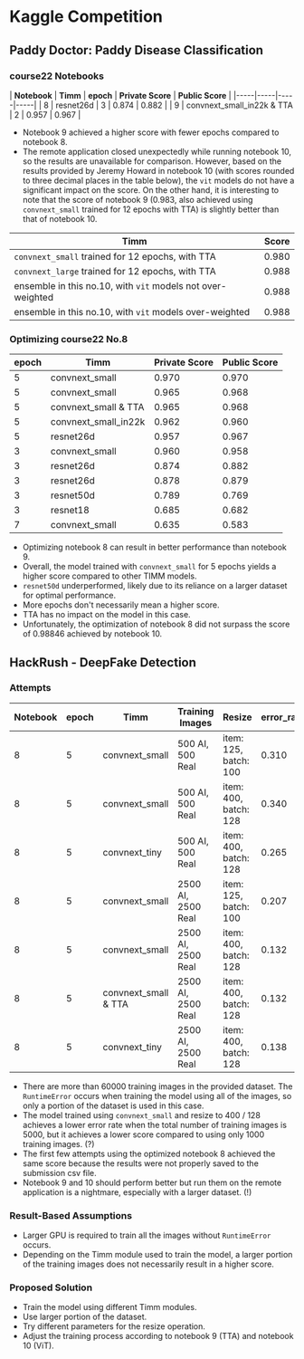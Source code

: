 # Kaggle Competition

## Paddy Doctor: Paddy Disease Classification

### course22 Notebooks

| **Notebook** | **Timm** | **epoch** | **Private Score** | **Public Score** |
|-----|-----|-----|-----|
| 8 | resnet26d | 3 | 0.874 | 0.882 |
| 9 | convnext_small_in22k  & TTA | 2 | 0.957 | 0.967 |

- Notebook 9 achieved a higher score with fewer epochs compared to notebook 8.
- The remote application closed unexpectedly while running notebook 10, so the results are unavailable for comparison. However, based on the results provided by Jeremy Howard in notebook 10 (with scores rounded to three decimal places in the table below), the `vit` models do not have a significant impact on the score. On the other hand, it is interesting to note that the score of notebook 9 (0.983, also achieved using `convnext_small` trained for 12 epochs with TTA) is slightly better than that of notebook 10.

| **Timm** | **Score** |
|-----|-----|
| `convnext_small` trained for 12 epochs, with TTA | 0.980 |
| `convnext_large` trained for 12 epochs, with TTA | 0.988 |
| ensemble in this no.10, with `vit` models not over-weighted | 0.988 |
| ensemble in this no.10, with `vit` models over-weighted | 0.988 |

### Optimizing course22 No.8

| **epoch** | **Timm** | **Private Score** | **Public Score** |
|-----|-----|-----|-----|
| 5 | convnext_small | 0.970 | 0.970 |
| 5 | convnext_small | 0.965 | 0.968 | 
| 5 | convnext_small & TTA | 0.965 | 0.968 | 
| 5 | convnext_small_in22k | 0.962 | 0.960 | 
| 5 | resnet26d | 0.957 | 0.967 |
| 3 | convnext_small | 0.960 | 0.958 |
| 3 | resnet26d | 0.874 | 0.882 |
| 3 | resnet26d | 0.878 | 0.879 |
| 3 | resnet50d | 0.789 | 0.769 |
| 3 | resnet18 | 0.685 | 0.682 |
| 7 | convnext_small | 0.635 | 0.583 |

- Optimizing notebook 8 can result in better performance than notebook 9.
- Overall, the model trained with `convnext_small` for 5 epochs yields a higher score compared to other TIMM models.
- `resnet50d` underperformed, likely due to its reliance on a larger dataset for optimal performance.
- More epochs don't necessarily mean a higher score.
- TTA has no impact on the model in this case.
- Unfortunately, the optimization of notebook 8 did not surpass the score of 0.98846 achieved by notebook 10.





## HackRush - DeepFake Detection

### Attempts

| **Notebook** | **epoch** | **Timm** | **Training Images** | **Resize** | **error_rate** | **Private Score** | **Public Score** |
|-----|-----|-----|-----|-----|-----|-----|-----|
| 8 | 5 | convnext_small | 500 AI, 500 Real | item: 125, batch: 100 | 0.310 | 0.492 | 0.487 |
| 8 | 5 | convnext_small | 500 AI, 500 Real | item: 400, batch: 128 | 0.340 | 0.485 | 0.506 |
| 8 | 5 | convnext_tiny | 500 AI, 500 Real | item: 400, batch: 128 | 0.265 | 0.492 | 0.493 |
| 8 | 5 | convnext_small | 2500 AI, 2500 Real | item: 125, batch: 100 | 0.207 | 0.485 | 0.487 |
| 8 | 5 | convnext_small | 2500 AI, 2500 Real | item: 400, batch: 128 | 0.132 | 0.491 | 0.489 |
| 8 | 5 | convnext_small & TTA | 2500 AI, 2500 Real | item: 400, batch: 128 | 0.132 | 0.491 | 0.489 |
| 8 | 5 | convnext_tiny | 2500 AI, 2500 Real | item: 400, batch: 128 | 0.138 | 0.479 | 0.491 |

- There are more than 60000 training images in the provided dataset. The `RuntimeError` occurs when training the model using all of the images, so only a portion of the dataset is used in this case.
- The model trained using `convnext_small` and resize to 400 / 128 achieves a lower error rate when the total number of training images is 5000, but it achieves a lower score compared to using only 1000 training images. (?)
- The first few attempts using the optimized notebook 8 achieved the same score because the results were not properly saved to the submission csv file.
- Notebook 9 and 10 should perform better but run them on the remote application is a nightmare, especially with a larger dataset. (!)

### Result-Based Assumptions

- Larger GPU is required to train all the images without `RuntimeError` occurs.
- Depending on the Timm module used to train the model, a larger portion of the training images does not necessarily result in a higher score.

### Proposed Solution

- Train the model using different Timm modules.
- Use larger portion of the dataset.
- Try different parameters for the resize operation.
- Adjust the training process according to notebook 9 (TTA) and notebook 10 (ViT).
